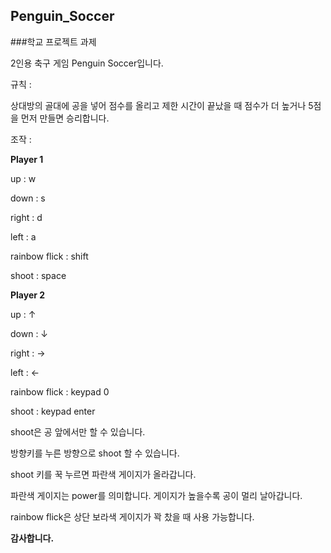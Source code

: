 Penguin_Soccer
-------------
###학교 프로젝트 과제


2인용 축구 게임 Penguin Soccer입니다.   

규칙 :

상대방의 골대에 공을 넣어 점수를 올리고 제한 시간이 끝났을 때 점수가 더 높거나 5점을 먼저 만들면 승리합니다.   

조작 : 

**Player 1** 

up : w

down : s

right : d

left : a

rainbow flick : shift

shoot : space


**Player 2** 

up : ↑

down : ↓

right : →

left : ←

rainbow flick : keypad 0

shoot : keypad enter

   
shoot은 공 앞에서만 할 수 있습니다.

방향키를 누른 방향으로 shoot 할 수 있습니다.

shoot 키를 꾹 누르면 파란색 게이지가 올라갑니다.

파란색 게이지는 power를 의미합니다. 게이지가 높을수록 공이 멀리 날아갑니다.

rainbow flick은 상단 보라색 게이지가 꽉 찼을 때 사용 가능합니다.




**감사합니다.**
